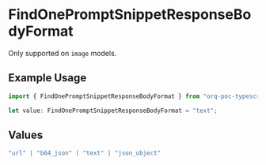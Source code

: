 # FindOnePromptSnippetResponseBodyFormat

Only supported on `image` models.

## Example Usage

```typescript
import { FindOnePromptSnippetResponseBodyFormat } from "orq-poc-typescript-multi-env-version/models/operations";

let value: FindOnePromptSnippetResponseBodyFormat = "text";
```

## Values

```typescript
"url" | "b64_json" | "text" | "json_object"
```